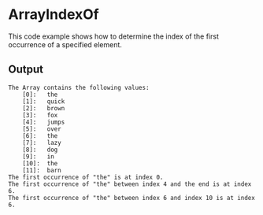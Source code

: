 # ArrayIndexOf
This code example shows how to determine the index of the first occurrence of a specified element.

## Output
```
The Array contains the following values:
    [0]:   the
    [1]:   quick
    [2]:   brown
    [3]:   fox
    [4]:   jumps
    [5]:   over
    [6]:   the
    [7]:   lazy
    [8]:   dog
    [9]:   in
    [10]:  the
    [11]:  barn
The first occurrence of "the" is at index 0.
The first occurrence of "the" between index 4 and the end is at index 6.
The first occurrence of "the" between index 6 and index 10 is at index 6.
```
